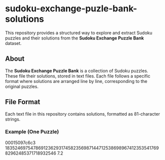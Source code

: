 # sudoku-exchange-puzle-bank-solutions

This repository provides a structured way to explore and extract Sudoku puzzles and their solutions from the **Sudoku Exchange Puzzle Bank** dataset.

## About

The **Sudoku Exchange Puzzle Bank** is a collection of Sudoku puzzles. These file their solutions, stored in text files. Each file follows a specific format where solutions are arranged line by line, corresponding to the original puzzles.

## File Format

Each text file in this repository contains solutions, formatted as 81-character strings.  

### Example (One Puzzle)

00015097c6c3 183524697547869123629317458235698714471253869896741235354176982962485371718932546 7.2
